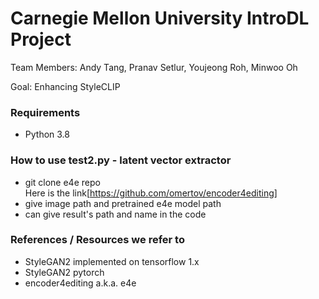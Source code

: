 # Carnegie Mellon University IntroDL Project
Team Members: Andy Tang, Pranav Setlur, Youjeong Roh, Minwoo Oh  

Goal: Enhancing StyleCLIP  

### Requirements
- Python 3.8

### How to use test2.py - latent vector extractor
- git clone e4e repo  
  Here is the link[https://github.com/omertov/encoder4editing]
- give image path and pretrained e4e model path
- can give result's path and name in the code

### References / Resources we refer to
- StyleGAN2
  implemented on tensorflow 1.x
- StyleGAN2 pytorch
- encoder4editing
  a.k.a. e4e

  

